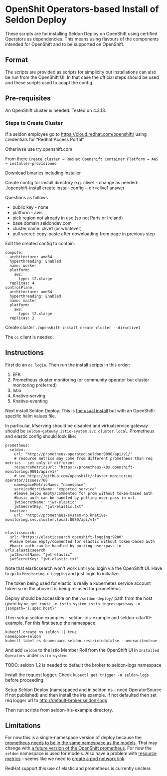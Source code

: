 # OpenShit Operators-based Install of Seldon Deploy

 These scripts are for installing Seldon Deploy on OpenShift using certified Operators as dependencies. This means using flavours of the components intended for OpenShift and to be supported on OpenShift.

## Format

 The scripts are provided as scripts for simplicity but installations can also be run from the OpenShift UI. In that case the official steps should be used and these scripts used to adapt the config.

## Pre-requisites

An OpenShift cluster is needed. Tested on 4.3.13.

### Steps to Create Cluster

If a seldon employee go to https://cloud.redhat.com/openshift/ using credentials for  “Redhat Access Portal”

Otheriwse use try.openshift.com

From there `Create cluster → RedHat Openshift Container Platform → AWS → installer-provisioned`

Download binaries including installer

Create config for install directory e.g. clive1 - change as needed: ./openshift-install create install-config --dir=clive1 answer

Questions as follows

- public key - none
- platform - aws
- pick region not already in use (so not Paris or Ireland)
- base domain seldondev.com
- cluster name: clive1 (or whatever)
- pull secret: copy-paste after downloading from page in previous step

Edit the created config to contain:
```
compute:
- architecture: amd64
  hyperthreading: Enabled
  name: worker
  platform:
    aws:
      type: t2.xlarge
  replicas: 4
controlPlane:
  architecture: amd64
  hyperthreading: Enabled
  name: master
  platform:
    aws:
      type: t2.xlarge
  replicas: 2
```
Create cluster `./openshift-install create cluster --dir=clive1`

The `oc` client is needed.

## Instructions

First do an `oc login`. Then run the install scripts in this order:

1. EFK
2. Prometheus cluster monitoring (or community operator but cluster monitoring preferred)
3. Istio
4. Knative-serving
5. Knative-eventing

Next install Seldon Deploy. This is [the usual install](https://deploy.seldon.io) but with an OpenShift-specific helm values file.

In particular, kfserving should be disabled and virtualservice gateway should be `seldon-gateway.istio-system.svc.cluster.local`. Prometheus and elastic config should look like:

```
prometheus:
  seldon:
    url: "http://prometheus-operated.seldon:9090/api/v1/"
    # resource metrics may come from different prometheus than req metrics - set only if different
    resourceMetricsUrl: "https://prometheus-k8s.openshift-monitoring:9091/api/v1/"
    # see https://github.com/openshift/cluster-monitoring-operator/issues/768
    namespaceMetricName: "namespace"
    serviceMetricName: "exported_service"
    #leave below empty/commented for prom without token-based auth
    #basic auth can be handled by putting user:pass in url.
    jwtSecretName: "jwt-elastic"
    jwtSecretKey: "jwt-elastic.txt"
  knative:
    url: "http://prometheus-system-np.knative-monitoring.svc.cluster.local:8080/api/v1/"


elasticsearch:
  url: "https://elasticsearch.openshift-logging:9200"
  #leave below empty/commented for elastic without token-based auth
  #basic auth can be handled by putting user:pass in urls.elasticsearch
  jwtSecretName: "jwt-elastic"
  jwtSecretKey: "jwt-elastic.txt"
```


Note that elasticsearch won't work until you login via the OpenShift UI. Have to go to `Monitoring > Logging` and just login to initialize.

The token being used for elastic is really a kubernetes service account token so in the above it is being re-used for prometheus.

Deploy should be accessible on the `/seldon-deploy/` path from the host given by `oc get route -n istio-system istio-ingressgateway -o jsonpath='{.spec.host}'`

Then setup seldon examples - seldon-iris-example and seldon-cifar10-example. For this first setup the namespace:

```
kubectl create ns seldon || true
namespace=seldon
kubectl label ns $namespace seldon.restricted=false --overwrite=true
```
And add `seldon` to the istio Member Roll from the OpenShift UI in `Installed Operators` under `istio-system`.

TODO: seldon 1.2 is needed to default the broker to seldon-logs namespace

Install the request logger. Check `kubectl get trigger -n seldon-logs` before proceeding.

Setup Seldon Deploy (namespaced and in seldon ns - need OperatorSource if not published) and then install the iris example. If not defaulted then set req logger url to http://default-broker.seldon-logs

Then run scripts from seldon-iris-example directory.

## Limitations

For now this is a single-namespace version of deploy because the [prometheus needs to be in the same namespace as the models](https://github.com/coreos/prometheus-operator/issues/3151#issuecomment-618233172). That may change with [a future version of the OpenShift prometheus](https://github.com/coreos/prometheus-operator/issues/3151#issuecomment-619026990). For now the `seldon` namespace is used for models. Also have a problem with [resource metrics](https://kubernetes.slack.com/archives/C6BRQSH2S/p1589558317200100) - seems like we need to [create a pod network link](https://stackoverflow.com/questions/42820382/how-can-two-applications-running-inside-the-openshift-send-requests-to-each-othe).

RedHat support this use of elastic and prometheus is currently unclear.
